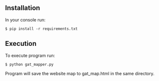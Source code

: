 ##  Installation
In your console run:
```console
$ pip install -r requirements.txt
```
##  Execution
To execute program run:
```console
$ python gat_mapper.py
```

Program will save the website map to gat_map.html in the same directory.